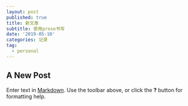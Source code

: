 ```yaml
---
layout: post
published: true
title: 新文章
subtitle: 使用prose书写
date: '2019-05-10'
categories: 记录
tag:
  - personal
---
```

## A New Post

Enter text in [Markdown](http://daringfireball.net/projects/markdown/). Use the toolbar above, or click the **?** button for formatting help.
